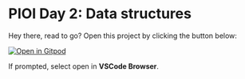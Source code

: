 # PIOI Day 2: Data structures

Hey there, read to go? Open this project by clicking the button below:

[![Open in Gitpod](https://gitpod.io/button/open-in-gitpod.svg)](https://gitpod.io/#https://github.com/np-overflow/pioi-day-one)

If prompted, select open in **VSCode Browser**.